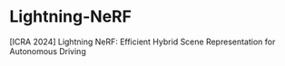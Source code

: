# Lightning-NeRF
[ICRA 2024] Lightning NeRF: Efficient Hybrid Scene Representation for Autonomous Driving

